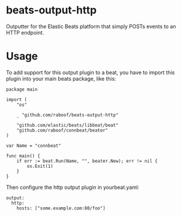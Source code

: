 beats-output-http
=================

Outputter for the Elastic Beats platform that simply
POSTs events to an HTTP endpoint.

Usage
=====

To add support for this output plugin to a beat, you
have to import this plugin into your main beats package,
like this:

```
package main

import (
	"os"

	_ "github.com/raboof/beats-output-http"

	"github.com/elastic/beats/libbeat/beat"
	"github.com/raboof/connbeat/beater"
)

var Name = "connbeat"

func main() {
	if err := beat.Run(Name, "", beater.New); err != nil {
		os.Exit(1)
	}
}
```

Then configure the http output plugin in yourbeat.yaml:

```
output:
  http:
    hosts: ["some.example.com:80/foo"]
```
